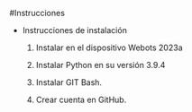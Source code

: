 ﻿#Instrucciones

- Instrucciones de instalación

    1. Instalar en el dispositivo Webots 2023a
    2. Instalar Python en su versión 3.9.4

    3. Instalar GIT Bash.

    4. Crear cuenta en GitHub.